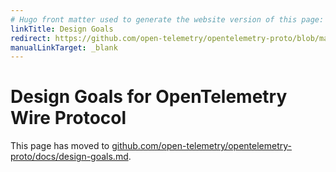 ```yaml
---
# Hugo front matter used to generate the website version of this page:
linkTitle: Design Goals
redirect: https://github.com/open-telemetry/opentelemetry-proto/blob/main/docs/design-goals.md 301!
manualLinkTarget: _blank
---
```


# Design Goals for OpenTelemetry Wire Protocol

This page has moved to
[github.com/open-telemetry/opentelemetry-proto/docs/design-goals.md](https://github.com/open-telemetry/opentelemetry-proto/blob/main/docs/design-goals.md).
